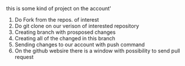 this is some kind of project on the account'


1. Do Fork from the repos. of interest 
2. Do git clone on our verison of interested repository
3. Creating branch with prosposed changes
4. Creating all of the changed in this branch 
5. Sending changes to our account with push command
6. On the github websire there is a window with possibility to send pull request
